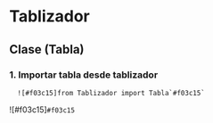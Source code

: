 # Tablizador

## Clase (Tabla)
  ### 1. Importar tabla desde tablizador
      ![#f03c15]from Tablizador import Tabla`#f03c15`
![#f03c15]`#f03c15`
